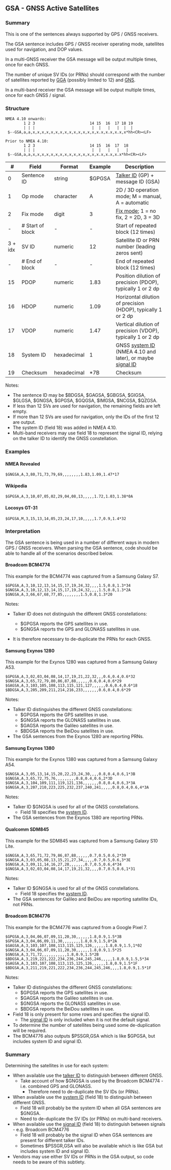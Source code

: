 ## GSA - GNSS Active Satellites

### Summary

This is one of the sentences always supported by GPS / GNSS receivers.

The GSA sentence includes GPS / GNSS receiver operating mode, satellites used for navigation, and DOP values.

In a multi-GNSS receiver the GSA message will be output multiple times, once for each GNSS.

The number of unique SV IDs (or PRNs) should correspond with the number of satellites reported by [GGA](gga.md) (possibly limited to 12) and [GNS](gns.md).

In a multi-band receiver the GSA message will be output multiple times, once for each GNSS / signal.



### Structure

```
NMEA 4.10 onwards:
        1 2 3                        14 15  16  17 18 19
        | | |                         |  |   |   |  |  |
 $--GSA,a,a,x,x,x,x,x,x,x,x,x,x,x,x,x,x,x.x,x.x,x.x,x*hh<CR><LF>

Prior to NMEA 4.10:
        1 2 3                        14 15  16  17  18
        | | |                         |  |   |   |   |
 $--GSA,a,a,x,x,x,x,x,x,x,x,x,x,x,x,x,x,x.x,x.x,x.x*hh<CR><LF>
```

| #       | Field            | Format      | Example | Description                                                  |
| ------- | ---------------- | ----------- | ------- | ------------------------------------------------------------ |
| 0       | Sentence ID      | string      | $GPGSA  | [Talker ID](../lookups/talker-id.md) (GP) + message ID (GSA) |
| 1       | Op mode          | character   | A       | 2D / 3D operation mode; M = manual, A = automatic            |
| 2       | Fix mode         | digit       | 3       | [Fix mode](../lookups/fix-mode.md); 1 = no fix, 2 = 2D, 3 = 3D |
| -       | # Start of block | -           | -       | Start of repeated block (12 times)                           |
| 3 + idx | SV ID            | numeric     | 12      | Satellite ID or PRN number (leading zeros sent)              |
| -       | # End of block   | -           | -       | End of repeated block (12 times)                             |
| 15      | PDOP             | numeric     | 1.83    | Position dilution of precision (PDOP), typically 1 or 2 dp   |
| 16      | HDOP             | numeric     | 1.09    | Horizontal dilution of precision (HDOP), typically 1 or 2 dp |
| 17      | VDOP             | numeric     | 1.47    | Vertical dilution of precision (VDOP), typically 1 or 2 dp   |
| 18      | System ID        | hexadecimal | 1       | GNSS [system ID](../lookups/system-id.md) (NMEA 4.10 and later), or maybe [signal ID](../lookups/signal-id.md) |
| 19      | Checksum         | hexadecimal | \*7B    | Checksum                                                     |

Notes:

- The sentence ID may be $BDGSA, $GAGSA, $GBGSA, $GIGSA, $GLGSA, $GNGSA, $GPGSA, $GQGSA, $IMGSA, $NCGSA, $QZGSA.
- If less than 12 SVs are used for navigation, the remaining fields are left empty.
- If more than 12 SVs are used for navigation, only the IDs of the first 12 are output.
- The system ID (field 18) was added in NMEA 4.10.
- Multi-band receivers may use field 18 to represent the signal ID, relying on the talker ID to identify the GNSS constellation.



### Examples

#### NMEA Revealed

```
$GNGSA,A,3,80,71,73,79,69,,,,,,,,1.83,1.09,1.47*17
```

#### Wikipedia

```
$GPGSA,A,3,10,07,05,02,29,04,08,13,,,,,1.72,1.03,1.38*0A
```

#### Locosys GT-31

```
$GPGSA,M,3,15,13,14,05,23,24,17,10,,,,,1.7,0.9,1.4*32
```



### Interpretation

The GSA sentence is being used in a number of different ways in modern GPS / GNSS receivers. When parsing the GSA sentence, code should be able to handle all of the scenarios described below.



#### Broadcom BCM4774

This example for the BCM4774 was captured from a Samsung Galaxy S7.

```
$GPGSA,A,3,10,12,13,14,15,17,19,24,32,,,,1.5,0.8,1.3*34
$GNGSA,A,3,10,12,13,14,15,17,19,24,32,,,,1.5,0.8,1.3*2A
$GNGSA,A,3,66,67,68,77,85,,,,,,,,1.5,0.8,1.3*20
```

Notes:

- Talker ID does not distinguish the different GNSS constellations:
  - $GPGSA reports the GPS satellites in use.
  - $GNGSA reports the GPS and GLONASS satellites in use.

- It is therefore necessary to de-duplicate the PRNs for each GNSS.



#### Samsung Exynos 1280

This example for the Exynos 1280 was captured from a Samsung Galaxy A53.

```
$GPGSA,A,3,02,03,04,08,14,17,19,21,22,32,,,0.6,0.4,0.6*32
$GNGSA,A,3,65,72,79,80,86,87,88,,,,,,0.6,0.4,0.6*29
$GAGSA,A,3,103,105,108,113,115,121,127,,,,,,0.6,0.4,0.6*18
$BDGSA,A,3,205,209,211,214,216,233,,,,,,,0.6,0.4,0.6*29
```

Notes:

- Talker ID distinguishes the different GNSS constellations:
  - $GPGSA reports the GPS satellites in use.
  - $GNGSA reports the GLONASS satellites in use.
  - $GAGSA reports the Galileo satellites in use.
  - $BDGSA reports the BeiDou satellites in use.
- The GSA sentences from the Exynos 1280 are reporting PRNs.



#### Samsung Exynos 1380

This example for the Exynos 1380 was captured from a Samsung Galaxy A54.

```
$GNGSA,A,3,05,13,14,15,20,22,23,24,30,,,,0.8,0.4,0.6,1*3B
$GNGSA,A,3,65,72,75,76,,,,,,,,,0.8,0.4,0.6,2*3D
$GNGSA,A,3,104,109,111,119,121,136,,,,,,,0.8,0.4,0.6,3*3A
$GNGSA,A,3,207,210,223,225,232,237,240,241,,,,,0.8,0.4,0.6,4*3A
```

Notes:

- Talker ID $GNGSA is used for all of the GNSS constellations.
  - Field 18 specifies the [system ID](../lookups/system-id.md).
- The GSA sentences from the Exynos 1380 are reporting PRNs.



#### Qualcomm SDM845

This example for the SDM845 was captured from a Samsung Galaxy S10 Lite.

```
$GNGSA,A,3,65,71,72,79,86,87,88,,,,,,0.7,0.5,0.6,2*39
$GNGSA,A,3,03,05,08,13,15,21,27,34,,,,,0.7,0.5,0.6,3*3E
$GNGSA,A,3,09,11,14,16,27,28,,,,,,,0.7,0.5,0.6,4*34
$GNGSA,A,3,02,03,04,08,14,17,19,21,32,,,,0.7,0.5,0.6,1*31
```

Notes:

- Talker ID $GNGSA is used for all of the GNSS constellations.
  - Field 18 specifies the [system ID](../lookups/system-id.md).
- The GSA sentences for Galileo and BeiDou are reporting satellite IDs, not PRNs.




#### Broadcom BCM4776 

This example for the BCM4776  was captured from a Google Pixel 7.

```
$GPGSA,A,3,04,06,07,09,11,20,30,,,,,,1.8,0.9,1.5*3B
$GPGSA,A,3,04,06,09,11,30,,,,,,,,1.8,0.9,1.5,8*2A
$GAGSA,A,3,103,107,108,113,115,125,126,,,,,,1.8,0.9,1.5,1*02
$GNGSA,A,3,04,06,07,09,11,20,30,,,,,,1.8,0.9,1.5*25
$GNGSA,A,3,71,72,,,,,,,,,,,1.8,0.9,1.5*2B
$BDGSA,A,3,219,221,222,234,236,244,245,246,,,,,1.8,0.9,1.5,5*34
$GAGSA,A,3,103,107,108,113,115,125,126,,,,,,1.8,0.9,1.5*1F
$BDGSA,A,3,211,219,221,222,234,236,244,245,246,,,,1.8,0.9,1.5*1F
```

Notes:

- Talker ID distinguishes the different GNSS constellations:
  - $GPGSA reports the GPS satellites in use.
  - $GAGSA reports the Galileo satellites in use.
  - $GNGSA reports the GLONASS satellites in use.
  - $BDGSA reports the BeiDou satellites in use.
- Field 18 is only present for some rows and specifies the signal ID.
  - The [signal ID](../lookups/signal-id.md) is only included when it is not the default signal.
- To determine the number of satellites being used some de-duplication will be required.
- The BCM4776 also outputs $PSSGR,GSA which is like $GPGSA, but includes system ID and signal ID.



### Summary

Determining the satellites in use for each system:

- When available use the [talker ID](../lookups/talker-id.md) to distinguish between different GNSS.
  - Take account of how $GNGSA is used by the Broadcom BCM4774 - i.e. combined GPS and GLONASS.
    - Therefore need to de-duplicate the SV IDs (or PRNs).
- When available use the [system ID](../lookups/system-id.md) (field 18) to distinguish between different GNSS.
  - Field 18 will probably be the system ID when all GSA sentences are $GNGSA.
  - Need to de-duplicate the SV IDs (or PRNs) on multi-band receivers.
- When available use the [signal ID](../lookups/signal-id.md) (field 18) to distinguish between signals - e.g. Broadcom BCM4776
  - Field 18 will probably be the signal ID when GSA sentences are present for different talker IDs.
  - Sometimes $PSSGR,GSA will also be available which is like GSA but includes system ID and signal ID.
- Vendors may use either SV IDs or PRNs in the GSA output, so code needs to be aware of this subtlety.
